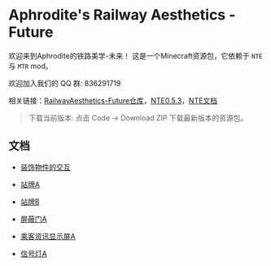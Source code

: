 # Aphrodite's Railway Aesthetics - Future


欢迎来到Aphrodite的铁路美学-未来！
这是一个Minecraft资源包，它依赖于 `NTE` 与 `MTR` mod。

欢迎加入我们的 QQ 群: 836291719

相关链接：[RailwayAesthetics-Future仓库](https://github.com/aphrodite281/RailwayAesthetics-Future)，[NTE0.5.3](https://github.com/aphrodite281/mtr-nte/releases/tag/Alpha)，[NTE文档](https://www.zbx1425.cn/nautilus/mtr-nte/#/)

> 下载当前版本: 点击 Code -> Download ZIP 下载最新版本的资源包。



## 文档

- [装饰物件的交互](/RailwayAesthetics-Future/docs/etjh.html)

- [站牌A](/RailwayAesthetics-Future/docs/stop_signa.html)

- [站牌B](/RailwayAesthetics-Future/docs/stop_signb.html)
  
- [屏蔽门A](/RailwayAesthetics-Future/docs/psda.html)
  
- [乘客资讯显示屏A](/RailwayAesthetics-Future/docs/pida.html)

- [信号灯A](/RailwayAesthetics-Future/docs/signal_lighta.html)

